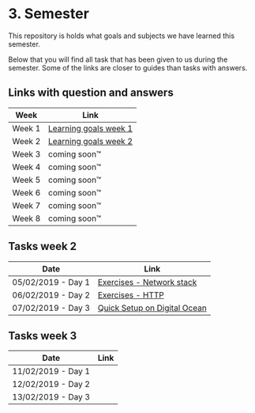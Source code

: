 # 3. Semester

This repository is holds what goals and subjects we have learned this semester.

Below that you will find all task that has been given to us during the semester. Some of the links are closer to guides than tasks with answers.

## Links with question and answers

Week | Link
------------ | -------------
Week 1 | [Learning goals week 1](https://docs.google.com/document/d/1etT92-0bXD3uoesTnwRVypJMhBDCgJrX_K-9hf4_ebY/edit#)
Week 2 | [Learning goals week 2](https://docs.google.com/document/d/1L5ckn0d99AVFmbYcA9ZwujZXHER7-56Sr1pDSqKbaf4/edit?usp=sharing)
Week 3 | coming soon™
Week 4 | coming soon™
Week 5 | coming soon™
Week 6 | coming soon™
Week 7 | coming soon™
Week 8 | coming soon™

## Tasks week 2

Date|Link
------------ | ------------- 
05/02/2019 - Day 1 | [Exercises - Network stack](https://docs.google.com/document/d/1_JV7ePLSpxGAd9KqauESTYbdR13LuafNKiFN0RX0v8w/edit?usp=sharing)
06/02/2019 - Day 2 | [Exercises - HTTP](https://docs.google.com/document/d/1SwxIZBLPdN6pKXjm8CmRxFbxxzjaeRbbcIedUwlzk_I/edit?usp=sharing)
07/02/2019 - Day 3 | [Quick Setup on Digital Ocean](https://docs.google.com/document/d/1Wr3QyglcoWSRObnTBe-EvRg1eqVZaVP9JcTLyOHCqqw/edit?usp=sharing)

## Tasks week 3

Date|Link
------------ | ------------- 
11/02/2019 - Day 1 | []()
12/02/2019 - Day 2 | []()
13/02/2019 - Day 3 | []()
